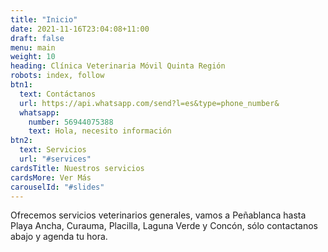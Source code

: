 ```yaml
---
title: "Inicio"
date: 2021-11-16T23:04:08+11:00
draft: false
menu: main
weight: 10
heading: Clínica Veterinaria Móvil Quinta Región
robots: index, follow
btn1:
  text: Contáctanos
  url: https://api.whatsapp.com/send?l=es&type=phone_number&
  whatsapp:
    number: 56944075388
    text: Hola, necesito información
btn2:
  text: Servicios
  url: "#services"
cardsTitle: Nuestros servicios
cardsMore: Ver Más
carouselId: "#slides"
---
```

Ofrecemos servicios veterinarios generales, vamos a Peñablanca hasta Playa Ancha, Curauma, Placilla, Laguna Verde y Concón, sólo contactanos abajo y agenda tu hora.
